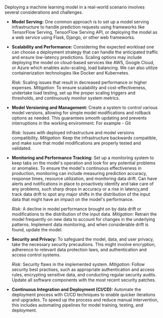 Deploying a machine learning model in a real-world scenario involves several considerations and challenges.

* **Model Serving:** One common approach is to set up a model serving infrastructure to handle prediction requests using frameworks like TensorFlow Serving, TensorFlow Serving API, or deploying the model as a web service using Flask, Django, or other web frameworks.

* **Scalability and Performance:** Considering the expected workload one can choose a deployment strategy that can handle the anticipated traffic and ensure low-latency predictions. Scaling options may include deploying the model on cloud-based services like AWS, Google Cloud, or Azure which enables auto-scaling, load balancing. We can also utilize containerization technologies like Docker and Kubernetes.

  *Risk:* Scaling issues that result in decreased performance or higher expenses.
  *Mitigation:* To ensure scalability and cost-effectiveness, undertake load testing, set up the proper scaling triggers and thresholds, and continuously monitor             system metrics.

* **Model Versioning and Management:** Create a system to control various model versions, allowing for simple model modifications and rollback options as needed. This guarantees smooth updating and prevents interruptions in the working environment. For example - Git

  *Risk:* Issues with deployed infrastructure and model versions compatibility.
  *Mitigation:* Keep the infrastructure backwards compatible, and make sure that model modifications are properly tested and validated.

* **Monitoring and Performance Tracking:** Set up a monitoring system to keep tabs on the model's operation and look for any potential problems or anomalies. To ensure the model's continuous effectiveness in production, monitoring can include measuring prediction accuracy, response times, resource utilization, and monitoring data drift. Can have alerts and notifications in place to proactively identify and take care of any problems, such sharp drops in accuracy or a rise in latency,and track data drift to spot any major shifts in the distribution of the input data that might have an impact on the model's performance.

  *Risk:* A decline in model performance brought on by data drift or modifications to the distribution of the input data.
  *Mitigation:* Retrain the model frequently on new data to account for changes in the underlying patterns. Implement data monitoring, and when considerable drift            is found, update the model.

* **Security and Privacy:** To safeguard the model, data, and user privacy, take the necessary security precautions. This might involve encryption, adherence to relevant data protection laws, and authentication and access control systems.

  *Risk:* Security flaws in the implemented system.
  *Mitigation:* Follow security best practises, such as appropriate authentication and access rules, encrypting sensitive data, and conducting regular security               audits. Update all software components with the most recent security patches.	

* **Continuous Integration and Deployment (CI/CD):** Automate the deployment process with CI/CD techniques to enable quicker iterations and upgrades. To speed up the process and reduce manual intervention, this includes automating pipelines for model training, testing, and deployment.
